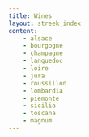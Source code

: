 ```yaml
---
title: Wines
layout: streek_index
content:
    - alsace
    - bourgogne
    - champagne
    - languedoc
    - loire 
    - jura
    - roussillon
    - lombardia
    - piemonte
    - sicilia
    - toscana
    - magnum
---
```


